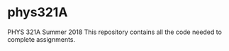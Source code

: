 # phys321A
PHYS 321A Summer 2018
This repository contains all the code needed to complete assignments.
